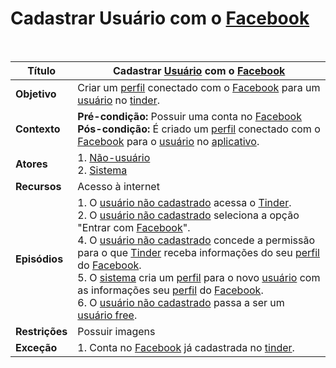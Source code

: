 # Cadastrar Usuário com o [Facebook](/modelagem/lexicos#facebook)

<br />

|Título|Cadastrar [Usuário](/modelagem/lexicos#usuario) com o [Facebook](/modelagem/lexicos#facebook)|
|------|--------------------------------|
|**Objetivo**|Criar um [perfil](/modelagem/lexicos#perfil) conectado com o [Facebook](/modelagem/lexicos#facebook) para um [usuário](/modelagem/lexicos#usuario) no [tinder](/modelagem/lexicos#tinder).|
|**Contexto**|**Pré-condição:** Possuir uma conta no [Facebook](/modelagem/lexicos#facebook)<br />**Pós-condição:** É criado um [perfil](/modelagem/lexicos#perfil) conectado com o [Facebook](/modelagem/lexicos#facebook) para o [usuário](/modelagem/lexicos#usuario) no [aplicativo](/modelagem/lexicos#tinder).|
|**Atores**|1. [Não-usuário](/modelagem/lexicos#usuario-nao-cadastrado)<br />2. [Sistema](/modelagem/lexicos#tinder)|
|**Recursos**|Acesso à internet|
|**Episódios**|1. O [usuário não cadastrado](/modelagem/lexicos#usuario-nao-cadastrado) acessa o [Tinder](/modelagem/lexicos#tinder).<br />2. O [usuário não cadastrado](/modelagem/lexicos#usuario-nao-cadastrado) seleciona a opção "Entrar com [Facebook](/modelagem/lexicos#facebook)".<br />4. O [usuário não cadastrado](/modelagem/lexicos#usuario-nao-cadastrado) concede a permissão para o que [Tinder](/modelagem/lexicos#tinder) receba informações do seu [perfil](/modelagem/lexicos#perfil) do [Facebook](/modelagem/lexicos#facebook).<br />5. O [sistema](/modelagem/lexicos#tinder) cria um [perfil](/modelagem/lexicos#perfil) para o novo [usuário](/modelagem/lexicos#usuario) com as informações seu [perfil](/modelagem/lexicos#perfil) do [Facebook](/modelagem/lexicos#facebook).<br />6. O [usuário não cadastrado](/modelagem/lexicos#usuario-nao-cadastrado) passa a ser um [usuário free](/modelagem/lexicos#usuario-free).|
|**Restrições**|Possuir imagens|
|**Exceção**|1. Conta no [Facebook](/modelagem/lexicos#facebook) já cadastrada no [tinder](/modelagem/lexicos#tinder).|
